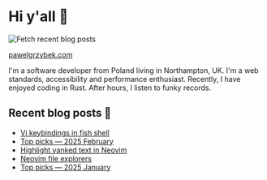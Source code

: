 # Hi y'all 👋

![Fetch recent blog posts](https://github.com/pawelgrzybek/pawelgrzybek/workflows/Fetch%20recent%20blog%20posts/badge.svg)

[pawelgrzybek.com](https://pawelgrzybek.com)

I'm a software developer from Poland living in Northampton, UK. I'm a web standards, accessibility and performance enthusiast. Recently, I have enjoyed coding in Rust. After hours, I listen to funky records.

## Recent blog posts 📝

<!-- FEED-START -->
- [Vi keybindings in fish shell](https://pawelgrzybek.com/vi-keybindings-in-fish-shell/)
- [Top picks — 2025 February](https://pawelgrzybek.com/top-picks-2025-february/)
- [Highlight yanked text in Neovim](https://pawelgrzybek.com/highlight-yanked-text-in-neovim/)
- [Neovim file explorers](https://pawelgrzybek.com/neovim-file-explorers/)
- [Top picks — 2025 January](https://pawelgrzybek.com/top-picks-2025-january/)
<!-- FEED-END -->